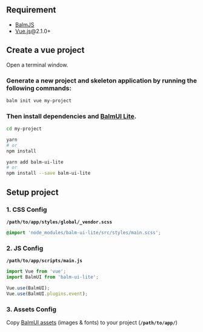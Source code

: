 ## Requirement

- [BalmJS](http://balmjs.com/)
- [Vue.js](https://vuejs.org/)@2.1.0+

## Create a vue project

Open a terminal window.

### Generate a new project and skeleton application by running the following commands:

```sh
balm init vue my-project
```

### Then install dependencies and [BalmUI Lite](https://github.com/balmjs/ui-vue-lite).

```sh
cd my-project

yarn
# or
npm install
```

```sh
yarn add balm-ui-lite
# or
npm install --save balm-ui-lite
```

## Setup project

### 1. CSS Config

__`/path/to/app/styles/global/_vendor.scss`__

```css
@import 'node_modules/balm-ui-lite/src/styles/main.scss';
```

### 2. JS Config

__`/path/to/app/scripts/main.js`__

```js
import Vue from 'vue';
import BalmUI from 'balm-ui-lite';

Vue.use(BalmUI);
Vue.use(BalmUI.plugins.event);
```

### 3. Assets Config

Copy [BalmUI assets](http://balmjs.com/ui-vue-lite/assets.zip) (images & fonts) to your project (__`/path/to/app/`__)

